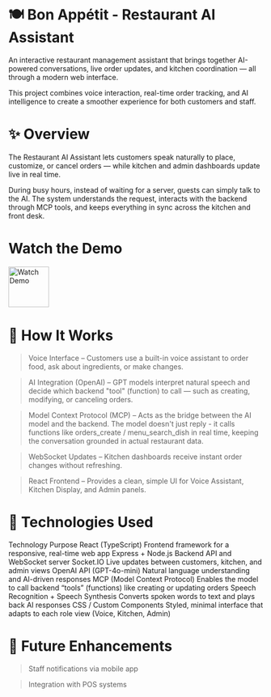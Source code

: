 # 🍽️ Bon Appétit - Restaurant AI Assistant

An interactive restaurant management assistant that brings together AI-powered conversations, live order updates, and kitchen coordination — all through a modern web interface.

This project combines voice interaction, real-time order tracking, and AI intelligence to create a smoother experience for both customers and staff.

# ✨ Overview

The Restaurant AI Assistant lets customers speak naturally to place, customize, or cancel orders — while kitchen and admin dashboards update live in real time.

During busy hours, instead of waiting for a server, guests can simply talk to the AI. The system understands the request, interacts with the backend through MCP tools, and keeps everything in sync across the kitchen and front desk.

# Watch the Demo
<a href="https://drive.google.com/file/d/1sXK7GhIB-pxYLbvUUU9VstuxAA_PhF1V/view?usp=sharing" target="_blank"> <img src="https://img.icons8.com/ios-filled/100/play-button-circled--v1.png" alt="Watch Demo" width="80"/> </a>

# 🧠 How It Works

> Voice Interface – Customers use a built-in voice assistant to order food, ask about ingredients, or make changes.

> AI Integration (OpenAI) – GPT models interpret natural speech and decide which backend "tool" (function) to call — such as creating, modifying, or canceling orders.

> Model Context Protocol (MCP) – Acts as the bridge between the AI model and the backend. The model doesn't just reply - it calls functions like orders_create / menu_search_dish in real time, keeping the conversation grounded in actual restaurant data.

> WebSocket Updates – Kitchen dashboards receive instant order changes without refreshing.

> React Frontend – Provides a clean, simple UI for Voice Assistant, Kitchen Display, and Admin panels.

# 🧩 Technologies Used
Technology	Purpose
React (TypeScript)	Frontend framework for a responsive, real-time web app
Express + Node.js	Backend API and WebSocket server
Socket.IO	Live updates between customers, kitchen, and admin views
OpenAI API (GPT-4o-mini)	Natural language understanding and AI-driven responses
MCP (Model Context Protocol)	Enables the model to call backend “tools” (functions) like creating or updating orders
Speech Recognition + Speech Synthesis	Converts spoken words to text and plays back AI responses
CSS / Custom Components	Styled, minimal interface that adapts to each role view (Voice, Kitchen, Admin)

# 🚀 Future Enhancements

> Staff notifications via mobile app

> Integration with POS systems
